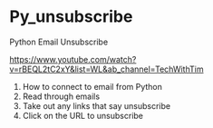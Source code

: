 # Py_unsubscribe
Python Email Unsubscribe

https://www.youtube.com/watch?v=rBEQL2tC2xY&list=WL&ab_channel=TechWithTim

1. How to connect to email from Python
2. Read through emails
3. Take out any links that say unsubscribe
4. Click on the URL to unsubscribe